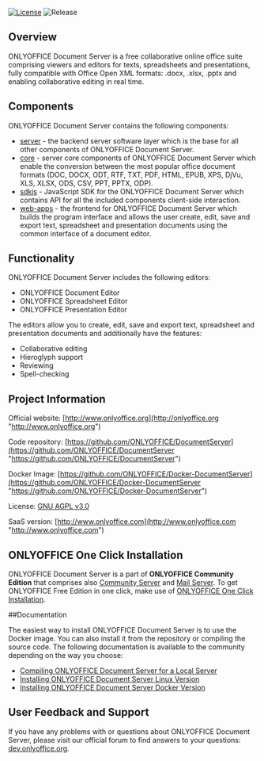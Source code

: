 [![License](https://img.shields.io/badge/License-GNU%20AGPL%20V3-green.svg?style=flat)](http://www.gnu.org/licenses/agpl-3.0.ru.html) ![Release](https://img.shields.io/badge/Release-v4.0.3-blue.svg?style=flat)

## Overview

ONLYOFFICE Document Server is a free collaborative online office suite comprising viewers and editors for texts, spreadsheets and presentations, fully compatible with Office Open XML formats: .docx, .xlsx, .pptx and enabling collaborative editing in real time.

## Components

ONLYOFFICE Document Server contains the following components:

* [server](https://github.com/ONLYOFFICE/server "server") - the backend server software layer which is the base for all other components of ONLYOFFICE Document Server.
* [core](https://github.com/ONLYOFFICE/core "core") - server core components of ONLYOFFICE Document Server which enable the conversion between the most popular office document formats (DOC, DOCX, ODT, RTF, TXT, PDF, HTML, EPUB, XPS, DjVu, XLS, XLSX, ODS, CSV, PPT, PPTX, ODP).
* [sdkjs](https://github.com/ONLYOFFICE/sdkjs "sdkjs") - JavaScript SDK for the ONLYOFFICE Document Server which contains API for all the included components client-side interaction.
* [web-apps](https://github.com/ONLYOFFICE/web-apps "web-apps") - the frontend for ONLYOFFICE Document Server which builds the program interface and allows the user create, edit, save and export text, spreadsheet and presentation documents using the common interface of a document editor.

## Functionality

ONLYOFFICE Document Server includes the following editors:

* ONLYOFFICE Document Editor
* ONLYOFFICE Spreadsheet Editor
* ONLYOFFICE Presentation Editor
 
The editors allow you to create, edit, save and export text, spreadsheet and presentation documents and additionally have the features:

* Collaborative editing
* Hieroglyph support
* Reviewing
* Spell-checking

## Project Information

Official website: [http://www.onlyoffice.org](http://onlyoffice.org "http://www.onlyoffice.org")

Code repository: [https://github.com/ONLYOFFICE/DocumentServer](https://github.com/ONLYOFFICE/DocumentServer "https://github.com/ONLYOFFICE/DocumentServer")

Docker Image: [https://github.com/ONLYOFFICE/Docker-DocumentServer](https://github.com/ONLYOFFICE/Docker-DocumentServer "https://github.com/ONLYOFFICE/Docker-DocumentServer")

License: [GNU AGPL v3.0](https://help.onlyoffice.com/products/files/doceditor.aspx?fileid=4358397&doc=K0ZUdlVuQzQ0RFhhMzhZRVN4ZFIvaHlhUjN2eS9XMXpKR1M5WEppUk1Gcz0_IjQzNTgzOTci0 "GNU AGPL v3.0")

SaaS version: [http://www.onlyoffice.com](http://www.onlyoffice.com "http://www.onlyoffice.com")

## ONLYOFFICE One Click Installation

ONLYOFFICE Document Server is a part of **ONLYOFFICE Community Edition** that comprises also [Community Server](https://github.com/ONLYOFFICE/CommunityServer "Community Server") and [Mail Server](https://github.com/ONLYOFFICE/Docker-MailServer "Mail Server"). To get ONLYOFFICE Free Edition in one click, make use of [ONLYOFFICE One Click Installation](https://controlpanel.onlyoffice.com/ "ONLYOFFICE One Click Installation").

##Documentation

The easiest way to install ONLYOFFICE Document Server is to use the Docker image. You can also install it from the repository or compiling the source code. The following documentation is available to the community depending on the way you choose:

* [Compiling ONLYOFFICE Document Server for a Local Server](http://helpcenter.onlyoffice.com/server/linux/document/compile-source-code.aspx "Compiling ONLYOFFICE Document Server for a Local Server")
* [Installing ONLYOFFICE Document Server Linux Version](http://helpcenter.onlyoffice.com/server/linux/document/linux-installation.aspx "Installing ONLYOFFICE Document Server Linux Version")
* [Installing ONLYOFFICE Document Server Docker Version](http://helpcenter.onlyoffice.com/server/docker/document/docker-installation.aspx "Installing ONLYOFFICE Document Server Docker Version")

## User Feedback and Support

If you have any problems with or questions about ONLYOFFICE Document Server, please visit our official forum to find answers to your questions: [dev.onlyoffice.org][1].

  [1]: http://dev.onlyoffice.org
